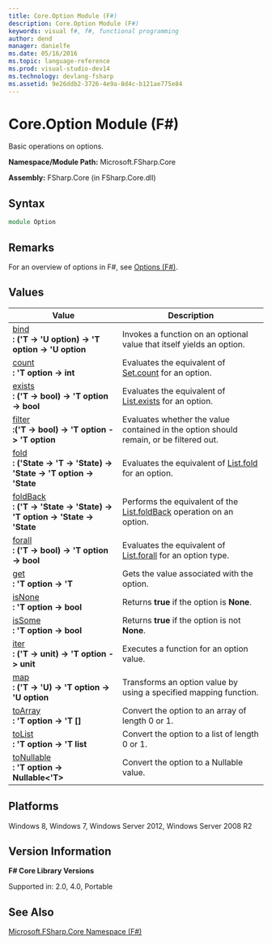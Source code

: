 ```yaml
---
title: Core.Option Module (F#)
description: Core.Option Module (F#)
keywords: visual f#, f#, functional programming
author: dend
manager: danielfe
ms.date: 05/16/2016
ms.topic: language-reference
ms.prod: visual-studio-dev14
ms.technology: devlang-fsharp
ms.assetid: 9e26ddb2-3726-4e9a-8d4c-b121ae775e84 
---
```


# Core.Option Module (F#)

Basic operations on options.

**Namespace/Module Path:** Microsoft.FSharp.Core

**Assembly:** FSharp.Core (in FSharp.Core.dll)


## Syntax

```fsharp
module Option
```

## Remarks
For an overview of options in F#, see [Options &#40;F&#35;&#41;](Options-%5BFSharp%5D.md).


## Values

|Value|Description|
|-----|-----------|
|[bind](https://msdn.microsoft.com/library/c3406192-24ac-49b5-bc3b-8f805187f1c0)<br />**: ('T -&gt; 'U option) -&gt; 'T option -&gt; 'U option**|Invokes a function on an optional value that itself yields an option.|
|[count](https://msdn.microsoft.com/library/2dac83a9-684e-4d0f-b50e-ff722a8bb876)<br />**: 'T option -&gt; int**|Evaluates the equivalent of [Set.count](https://msdn.microsoft.com/library/54acc46d-af76-474e-9ff7-bd4bd6b7b4c4) for an option.|
|[exists](https://msdn.microsoft.com/library/a606d2d4-fddc-4eab-ab37-c6138fb7ad99)<br />**: ('T -&gt; bool) -&gt; 'T option -&gt; bool**|Evaluates the equivalent of [List.exists](https://msdn.microsoft.com/library/15a3ebd5-98f0-44c0-8220-7dedec3e68a8) for an option.|
|[filter](option.filter%5b%27t%5d-function-%5bfsharp%5d.md)<br />**:('T -&gt; bool) -&gt; 'T option -&gt; 'T option**|Evaluates whether the value contained in the option should remain, or be filtered out.|
|[fold](https://msdn.microsoft.com/library/af896794-3d53-406c-9411-316cd5c33ad8)<br />**: ('State -&gt; 'T -&gt; 'State) -&gt; 'State -&gt; 'T option -&gt; 'State**|Evaluates the equivalent of [List.fold](https://msdn.microsoft.com/library/c272779e-bae7-4983-8d7f-16b345bb33a0) for an option.|
|[foldBack](https://msdn.microsoft.com/library/a882fbaf-c019-46f0-b4f5-b8c2b8b90ffb)<br />**: ('T -&gt; 'State -&gt; 'State) -&gt; 'T option -&gt; 'State -&gt; 'State**|Performs the equivalent of the [List.foldBack](https://msdn.microsoft.com/library/b9a58e66-efe1-445f-a90c-ac9ffb9d40c7) operation on an option.|
|[forall](https://msdn.microsoft.com/library/ba884586-5eae-49c5-9e36-05481c1c3428)<br />**: ('T -&gt; bool) -&gt; 'T option -&gt; bool**|Evaluates the equivalent of [List.forall](https://msdn.microsoft.com/library/e11a5233-d612-40ac-833b-d5cf496900b7) for an option type.|
|[get](https://msdn.microsoft.com/library/803e9fcb-6edd-4910-808c-25f08cbc55ea)<br />**: 'T option -&gt; 'T**|Gets the value associated with the option.|
|[isNone](https://msdn.microsoft.com/library/73db6a53-15e7-40a6-94f9-a0049e5f4819)<br />**: 'T option -&gt; bool**|Returns **true** if the option is **None**.|
|[isSome](https://msdn.microsoft.com/library/41ad0857-5672-4326-84b5-c33dc43dcf79)<br />**: 'T option -&gt; bool**|Returns **true** if the option is not **None**.|
|[iter](https://msdn.microsoft.com/library/83389eef-3dff-4074-b4cc-f69581c25191)<br />**: ('T -&gt; unit) -&gt; 'T option -&gt; unit**|Executes a function for an option value.|
|[map](https://msdn.microsoft.com/library/91a20385-7e73-40c2-9adc-635e86d6a622)<br />**: ('T -&gt; 'U) -&gt; 'T option -&gt; 'U option**|Transforms an option value by using a specified mapping function.|
|[toArray](https://msdn.microsoft.com/library/c8044873-ba17-4b52-8231-eb1a28318c64)<br />**: 'T option -&gt; 'T []**|Convert the option to an array of length 0 or 1.|
|[toList](https://msdn.microsoft.com/library/5f1af295-9fa9-40ad-b4a1-3578d94d44e1)<br />**: 'T option -&gt; 'T list**|Convert the option to a list of length 0 or 1.|
|[toNullable](option.tonullable%5b%27t%5d-function-%5bfsharp%5d.md)<br />**: 'T option -&gt; Nullable<'T>**|Convert the option to a Nullable value.|

## Platforms
Windows 8, Windows 7, Windows Server 2012, Windows Server 2008 R2


## Version Information
**F# Core Library Versions**

Supported in: 2.0, 4.0, Portable

## See Also
[Microsoft.FSharp.Core Namespace &#40;F&#35;&#41;](Microsoft.FSharp.Core-Namespace-%5BFSharp%5D.md)